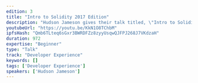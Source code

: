 ```yaml
---
edition: 3
title: "Intro to Solidity 2017 Edition"
description: "Hudson Jameson gives their talk titled, \"Intro to Solidity 2017 Edition\""
youtubeUrl: "https://youtu.be/KkN1O8TChbM"
ipfsHash: "Qmb6TLteq6sGxr3BWRDFZz8zyyUsqwQJFPJ268J7VKdzaH"
duration: 972
expertise: "Beginner"
type: "Talk"
track: "Developer Experience"
keywords: []
tags: ['Developer Experience']
speakers: ['Hudson Jameson']
---
```

